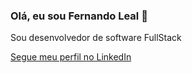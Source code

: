 ### Olá, eu sou Fernando Leal 👋

Sou desenvolvedor de software FullStack

[Segue meu perfil no LinkedIn](https://www.linkedin.com/in/lealfernandoleal/)